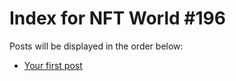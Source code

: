 # Index for NFT World #196
Posts will be displayed in the order below:

- [Your first post](./001-first.md)

